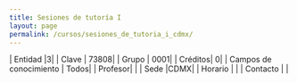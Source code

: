 ```yaml
---
title: Sesiones de tutoría I
layout: page
permalink: /cursos/sesiones_de_tutoria_i_cdmx/
---
```


| Entidad |3|
| Clave | 73808|
| Grupo | 0001|
| Créditos| 0|
| Campos de conocimiento | Todos|
| Profesor| |
| Sede |CDMX|
| Horario | |
| Contacto | |
